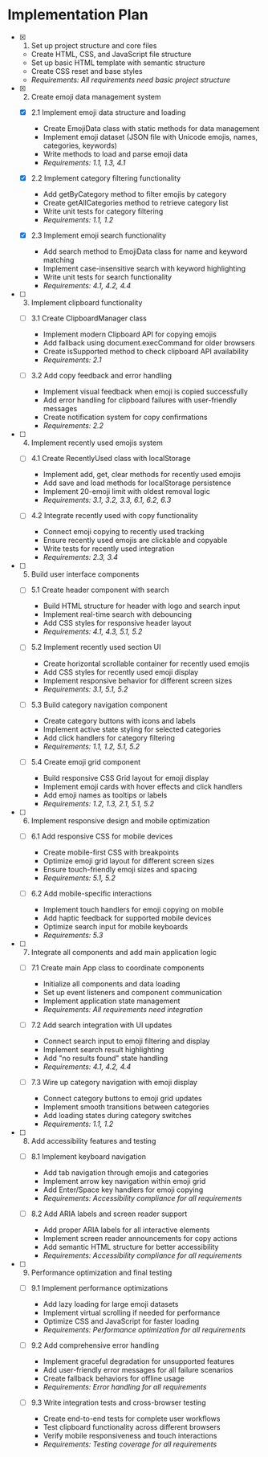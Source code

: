 # Implementation Plan

- [x] 1. Set up project structure and core files





  - Create HTML, CSS, and JavaScript file structure
  - Set up basic HTML template with semantic structure
  - Create CSS reset and base styles
  - _Requirements: All requirements need basic project structure_

- [x] 2. Create emoji data management system




  - [x] 2.1 Implement emoji data structure and loading


    - Create EmojiData class with static methods for data management
    - Implement emoji dataset (JSON file with Unicode emojis, names, categories, keywords)
    - Write methods to load and parse emoji data
    - _Requirements: 1.1, 1.3, 4.1_

  - [x] 2.2 Implement category filtering functionality


    - Add getByCategory method to filter emojis by category
    - Create getAllCategories method to retrieve category list
    - Write unit tests for category filtering
    - _Requirements: 1.1, 1.2_

  - [x] 2.3 Implement emoji search functionality


    - Add search method to EmojiData class for name and keyword matching
    - Implement case-insensitive search with keyword highlighting
    - Write unit tests for search functionality
    - _Requirements: 4.1, 4.2, 4.4_

- [ ] 3. Implement clipboard functionality
  - [ ] 3.1 Create ClipboardManager class
    - Implement modern Clipboard API for copying emojis
    - Add fallback using document.execCommand for older browsers
    - Create isSupported method to check clipboard API availability
    - _Requirements: 2.1_

  - [ ] 3.2 Add copy feedback and error handling
    - Implement visual feedback when emoji is copied successfully
    - Add error handling for clipboard failures with user-friendly messages
    - Create notification system for copy confirmations
    - _Requirements: 2.2_

- [ ] 4. Implement recently used emojis system
  - [ ] 4.1 Create RecentlyUsed class with localStorage
    - Implement add, get, clear methods for recently used emojis
    - Add save and load methods for localStorage persistence
    - Implement 20-emoji limit with oldest removal logic
    - _Requirements: 3.1, 3.2, 3.3, 6.1, 6.2, 6.3_

  - [ ] 4.2 Integrate recently used with copy functionality
    - Connect emoji copying to recently used tracking
    - Ensure recently used emojis are clickable and copyable
    - Write tests for recently used integration
    - _Requirements: 2.3, 3.4_

- [ ] 5. Build user interface components
  - [ ] 5.1 Create header component with search
    - Build HTML structure for header with logo and search input
    - Implement real-time search with debouncing
    - Add CSS styles for responsive header layout
    - _Requirements: 4.1, 4.3, 5.1, 5.2_

  - [ ] 5.2 Implement recently used section UI
    - Create horizontal scrollable container for recently used emojis
    - Add CSS styles for recently used emoji display
    - Implement responsive behavior for different screen sizes
    - _Requirements: 3.1, 5.1, 5.2_

  - [ ] 5.3 Build category navigation component
    - Create category buttons with icons and labels
    - Implement active state styling for selected categories
    - Add click handlers for category filtering
    - _Requirements: 1.1, 1.2, 5.1, 5.2_

  - [ ] 5.4 Create emoji grid component
    - Build responsive CSS Grid layout for emoji display
    - Implement emoji cards with hover effects and click handlers
    - Add emoji names as tooltips or labels
    - _Requirements: 1.2, 1.3, 2.1, 5.1, 5.2_

- [ ] 6. Implement responsive design and mobile optimization
  - [ ] 6.1 Add responsive CSS for mobile devices
    - Create mobile-first CSS with breakpoints
    - Optimize emoji grid layout for different screen sizes
    - Ensure touch-friendly emoji sizes and spacing
    - _Requirements: 5.1, 5.2_

  - [ ] 6.2 Add mobile-specific interactions
    - Implement touch handlers for emoji copying on mobile
    - Add haptic feedback for supported mobile devices
    - Optimize search input for mobile keyboards
    - _Requirements: 5.3_

- [ ] 7. Integrate all components and add main application logic
  - [ ] 7.1 Create main App class to coordinate components
    - Initialize all components and data loading
    - Set up event listeners and component communication
    - Implement application state management
    - _Requirements: All requirements need integration_

  - [ ] 7.2 Add search integration with UI updates
    - Connect search input to emoji filtering and display
    - Implement search result highlighting
    - Add "no results found" state handling
    - _Requirements: 4.1, 4.2, 4.4_

  - [ ] 7.3 Wire up category navigation with emoji display
    - Connect category buttons to emoji grid updates
    - Implement smooth transitions between categories
    - Add loading states during category switches
    - _Requirements: 1.1, 1.2_

- [ ] 8. Add accessibility features and testing
  - [ ] 8.1 Implement keyboard navigation
    - Add tab navigation through emojis and categories
    - Implement arrow key navigation within emoji grid
    - Add Enter/Space key handlers for emoji copying
    - _Requirements: Accessibility compliance for all requirements_

  - [ ] 8.2 Add ARIA labels and screen reader support
    - Add proper ARIA labels for all interactive elements
    - Implement screen reader announcements for copy actions
    - Add semantic HTML structure for better accessibility
    - _Requirements: Accessibility compliance for all requirements_

- [ ] 9. Performance optimization and final testing
  - [ ] 9.1 Implement performance optimizations
    - Add lazy loading for large emoji datasets
    - Implement virtual scrolling if needed for performance
    - Optimize CSS and JavaScript for faster loading
    - _Requirements: Performance optimization for all requirements_

  - [ ] 9.2 Add comprehensive error handling
    - Implement graceful degradation for unsupported features
    - Add user-friendly error messages for all failure scenarios
    - Create fallback behaviors for offline usage
    - _Requirements: Error handling for all requirements_

  - [ ] 9.3 Write integration tests and cross-browser testing
    - Create end-to-end tests for complete user workflows
    - Test clipboard functionality across different browsers
    - Verify mobile responsiveness and touch interactions
    - _Requirements: Testing coverage for all requirements_